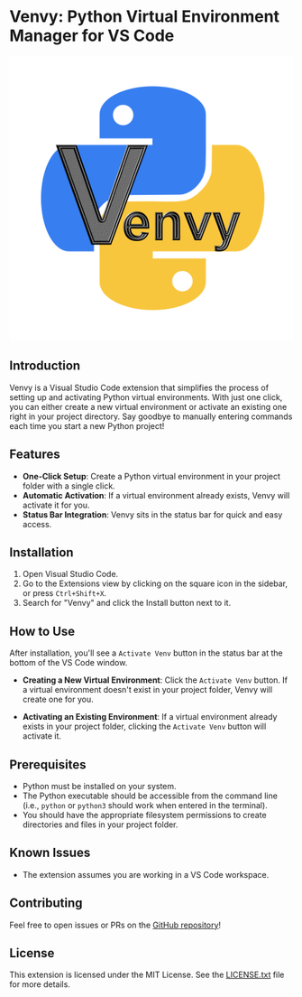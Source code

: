 # Venvy: Python Virtual Environment Manager for VS Code

![Venvy Logo](resources/venv.png)

## Introduction

Venvy is a Visual Studio Code extension that simplifies the process of setting up and activating Python virtual environments. With just one click, you can either create a new virtual environment or activate an existing one right in your project directory. Say goodbye to manually entering commands each time you start a new Python project!

## Features

- **One-Click Setup**: Create a Python virtual environment in your project folder with a single click.
- **Automatic Activation**: If a virtual environment already exists, Venvy will activate it for you.
- **Status Bar Integration**: Venvy sits in the status bar for quick and easy access.

## Installation

1. Open Visual Studio Code.
2. Go to the Extensions view by clicking on the square icon in the sidebar, or press `Ctrl+Shift+X`.
3. Search for "Venvy" and click the Install button next to it.

## How to Use

After installation, you'll see a `Activate Venv` button in the status bar at the bottom of the VS Code window.

- **Creating a New Virtual Environment**: Click the `Activate Venv` button. If a virtual environment doesn't exist in your project folder, Venvy will create one for you.
  
- **Activating an Existing Environment**: If a virtual environment already exists in your project folder, clicking the `Activate Venv` button will activate it.

## Prerequisites

- Python must be installed on your system.
- The Python executable should be accessible from the command line (i.e., `python` or `python3` should work when entered in the terminal).
- You should have the appropriate filesystem permissions to create directories and files in your project folder.

## Known Issues

- The extension assumes you are working in a VS Code workspace.

## Contributing

Feel free to open issues or PRs on the [GitHub repository](https://github.com/QuantumPixelator/Venvy)!

## License

This extension is licensed under the MIT License. See the [LICENSE.txt](LICENSE.txt) file for more details.
